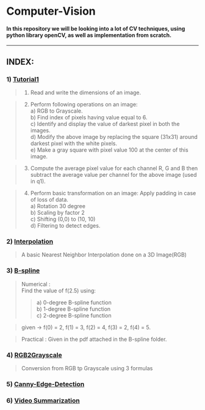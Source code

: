 # Computer-Vision

#### In this repository we will be looking into a lot of CV techniques, using python library openCV, as well as implementation from scratch.

------

## INDEX:

### 1) [Tutorial1](https://github.com/XXDIL/Computer-Vision/tree/main/tut1)

> 1. Read and write the dimensions of an image.

> 2. Perform following operations on an image:<br/>
  a) RGB to Grayscale.<br/>
  b) Find index of pixels having value equal to 6.<br/>
  c) Identify and display the value of darkest pixel in both the images.<br/>
  d) Modify the above image by replacing the square (31x31) around darkest pixel with the white pixels.<br/>
  e) Make a gray square with pixel value 100 at the center of this image.<br/>
  

> 3. Compute the average pixel value for each channel R, G and B then subtract the average value per
channel for the above image (used in q1).

> 4. Perform basic transformation on an image: Apply padding in case of loss of data.<br/>
  a) Rotation 30 degree<br/>
  b) Scaling by factor 2<br/>
  c) Shifting (0,0) to (10, 10)<br/>
  d) Filtering to detect edges.<br/>

### 2) [Interpolation](https://github.com/XXDIL/Computer-Vision/tree/main/tut2)

> A basic Nearest Neighbor Interpolation done on a 3D Image(RGB)

### 3) [B-spline](https://github.com/XXDIL/Computer-Vision/tree/main/B-spline)

> Numerical : <br/>
  Find the value of f(2.5) using:<br/>
  >> a) 0-degree B-spline function<br/>
  >> b) 1-degree B-spline function<br/>
  >> c) 2-degree B-spline function<br/>
  
  > given -> f(0) = 2, f(1) = 3, f(2) = 4, f(3) = 2, f(4) = 5.

> Practical : 
   Given in the pdf attached in the B-spline folder.

### 4) [RGB2Grayscale](https://github.com/XXDIL/Computer-Vision/tree/main/Grayscale)

> Conversion from RGB tp Grayscale using 3 formulas

### 5) [Canny-Edge-Detection](https://github.com/XXDIL/Computer-Vision/tree/main/Canny)

### 6) [Video Summarization](https://github.com/XXDIL/Computer-Vision/tree/main/Video-Summary)
